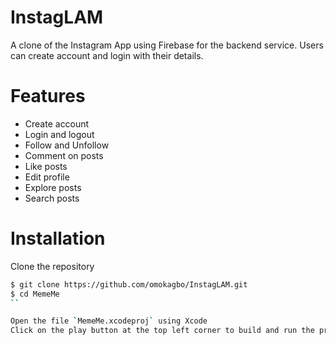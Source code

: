 # InstagLAM

A clone of the Instagram App using Firebase for the backend service. Users can create account and login with their details.


# Features

  - Create account
  - Login and logout
  - Follow and Unfollow
  - Comment on posts
  - Like posts
  - Edit profile
  - Explore posts
  - Search posts

# Installation
Clone the repository
```sh
$ git clone https://github.com/omokagbo/InstagLAM.git
$ cd MemeMe
``

Open the file `MemeMe.xcodeproj` using Xcode 
Click on the play button at the top left corner to build and run the project

